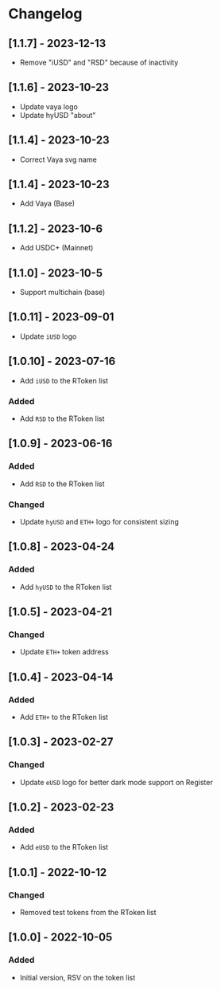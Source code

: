 # Changelog

## [1.1.7] - 2023-12-13

- Remove "iUSD" and "RSD" because of inactivity

## [1.1.6] - 2023-10-23

- Update vaya logo
- Update hyUSD "about"

## [1.1.4] - 2023-10-23

- Correct Vaya svg name

## [1.1.4] - 2023-10-23

- Add Vaya (Base)

## [1.1.2] - 2023-10-6

- Add USDC+ (Mainnet)

## [1.1.0] - 2023-10-5

- Support multichain (base)

## [1.0.11] - 2023-09-01

- Update `iUSD` logo

## [1.0.10] - 2023-07-16

- Add `iUSD` to the RToken list

### Added

- Add `RSD` to the RToken list

## [1.0.9] - 2023-06-16

### Added

- Add `RSD` to the RToken list

### Changed

- Update `hyUSD` and `ETH+` logo for consistent sizing

## [1.0.8] - 2023-04-24

### Added

- Add `hyUSD` to the RToken list

## [1.0.5] - 2023-04-21

### Changed

- Update `ETH+` token address

## [1.0.4] - 2023-04-14

### Added

- Add `ETH+` to the RToken list

## [1.0.3] - 2023-02-27

### Changed

- Update `eUSD` logo for better dark mode support on Register

## [1.0.2] - 2023-02-23

### Added

- Add `eUSD` to the RToken list

## [1.0.1] - 2022-10-12

### Changed

- Removed test tokens from the RToken list

## [1.0.0] - 2022-10-05

### Added

- Initial version, RSV on the token list
